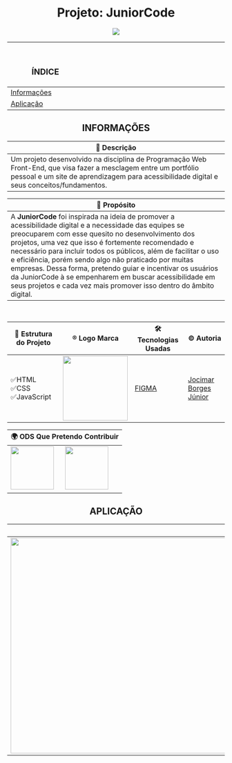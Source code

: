 <h1 align="center"> Projeto: JuniorCode </h1>
<p align="center">
   <img src="http://img.shields.io/static/v1?label=STATUS&message=EM%20DESENVOLVIMENTO&color=red&style=for-the-badge" #vitrinedev/>
</p>
<div align="center">
 
|<h3>ﾠﾠ                                   ÍNDICE                                   </h3>|
|-|
| [Informações](#informações)<br> |
| [Aplicação](#aplicação)<br> |

## <div align="center">INFORMAÇÕES</div>

|📄 **Descrição**|
|-|
|Um projeto desenvolvido na disciplina de Programação Web Front-End, que visa fazer a mesclagem entre um portfólio pessoal e um site de aprendizagem para acessibilidade digital e seus conceitos/fundamentos.|

|📌 **Propósito**|
|-|
|A **JuniorCode** foi inspirada na ideia de promover a acessibilidade digital e a necessidade das equipes se preocuparem com esse quesito no desenvolvimento dos projetos, uma vez que isso é fortemente recomendado e necessário para incluir todos os públicos, além de facilitar o uso e eficiência, porém sendo algo não praticado por muitas empresas. Dessa forma, pretendo guiar e incentivar os usuários da JuniorCode à se empenharem em buscar acessibilidade em seus projetos e cada vez mais promover isso dentro do âmbito digital.| 
<br>
</div>

<div align="center">

|🚀 Estrutura do Projeto| ®️ Logo Marca| 🛠️ Tecnologias Usadas | ©️ **Autoria**|
|-|-|-|-|
|✅HTML<br>✅CSS<br>✅JavaScript|<img src="https://github.com/user-attachments/assets/d075a2e9-238e-4dea-8e92-9a1cf302216e" width="150" height="150"/>| [FIGMA](https://www.figma.com/design/y6gaqaSXAa5V1601RFjfcO/Meu-Portf%C3%B3lio?node-id=0-1&t=Y8rbmZO59QhSylsO-1)| [Jocimar Borges Júnior](https://github.com/JocimarBJ)|


|🌍 **ODS Que Pretendo Contribuir**
|-|
|<a href="https://brasil.un.org/pt-br/sdgs"><img src= "https://github.com/user-attachments/assets/f931b8b7-74ca-4541-84db-6bff58f0ac74" width="100" height="100"/></a>&nbsp;&nbsp;&nbsp;&nbsp;&nbsp;&nbsp;<a href="https://brasil.un.org/pt-br/sdgs"><img src= "https://github.com/user-attachments/assets/39bdd5f1-0b27-46c7-941b-747a37317ee2" width="100" height="100"/></a>|

</div>

## <div align="center">APLICAÇÃO</div>

<div align="center">

| Tela Inicial |
|-|
|<img src="https://github.com/user-attachments/assets/06cd60d8-eeb2-47d2-8261-5be0cd3f278c" width="1920" height="500"/>|

</div>
